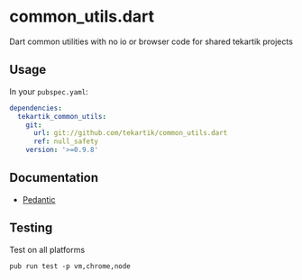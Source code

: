 # common_utils.dart

Dart common utilities with no io or browser code for shared tekartik projects


## Usage

In your `pubspec.yaml`:

```yaml
dependencies:
  tekartik_common_utils:
    git:
      url: git://github.com/tekartik/common_utils.dart
      ref: null_safety
    version: '>=0.9.8'
```

## Documentation

* [Pedantic](https://github.com/tekartik/common_utils.dart/blob/master/doc/pedantic.md)

## Testing

Test on all platforms

    pub run test -p vm,chrome,node